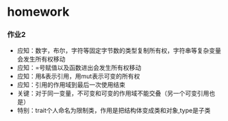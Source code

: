 # homework

### 作业2
- 应知：数字，布尔，字符等固定字节数的类型复制所有权，字符串等复杂变量会发生所有权移动 
- 应知：=号赋值以及函数进出会发生所有权移动
- 应知：用&表示引用，用mut表示可变的所有权
- 应知：引用的作用域到最后一次使用结束
- 关键：对于同一变量，不可变和可变的作用域不能交叠（另一个可变引用也是）
- 特别：trait个人命名为限制类，作用是把结构体变成类和对象,type是子类